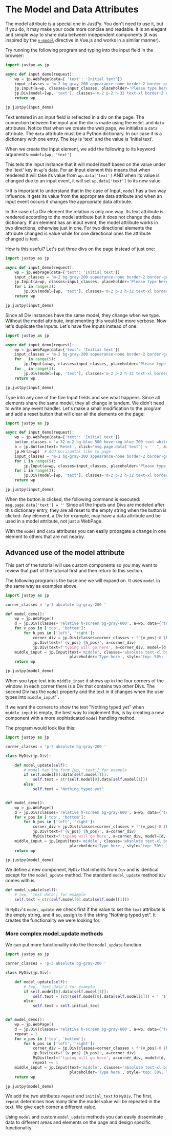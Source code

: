 # The Model and Data Attributes
The model attribute is a special one in JustPy. You don't need to use it, but if you do, it may make your code more concise and readable. It is an elegant and simple way to share data between independent components (it was inspired by the [`v-model`](https://vuejs.org/v2/api/#v-model) directive in Vue.js and works in a similar manner).

Try running the following program and typing into the input field in the browser:
```python
import justpy as jp

async def input_demo(request):
    wp = jp.WebPage(data={ 'text': 'Initial text'})
    input_classes = "m-2 bg-gray-200 appearance-none border-2 border-gray-200 rounded xtw-64 py-2 px-4 text-gray-700 focus:outline-none focus:bg-white focus:border-purple-500"
    jp.Input(a=wp, classes=input_classes, placeholder='Please type here', model=[wp, 'text'])
    jp.Div(model=[wp, 'text'], classes='m-2 p-2 h-32 text-xl border-2 overflow-auto', a=wp)
    return wp

jp.justpy(input_demo)
```

Text entered in an input field is reflected in a div on the page. The connection between the input and the div is made using the `model` and `data` attributes. Notice that when we create the web page, we initialize a `data` attribute. The `data` attribute must be a Python dictionary. In our case it is a dictionary with one entry. The key is 'text' and the value is 'Initial text'. 

When we create the Input element, we add the following to its keyword arguments: `model=[wp, 'text']`

This tells the Input instance that it will model itself based on the value under the 'text' key in `wp`'s data. For an Input element this means that when rendered it will take its value from `wp.data['text']` AND when its value is changed due to an input event, it will set `wp.data['text']` to its new value. 

!>It is important to understand that in the case of Input, `model` has a two way influence. It gets its value from the appropriate data attribute and when an input event occurs it changes the appropriate data attribute.

In the case of a Div element the relation is only one way. Its text attribute is rendered according to the model attribute but it does not change the data dictionary.
If an element has an input event, the model attribute works in two directions, otherwise just in one. For two directional elements the attribute changed is value while for one directional ones the attribute changed is text.

How is this useful? Let's put three divs on the page instead of just one:

```python
import justpy as jp

async def input_demo(request):
    wp = jp.WebPage(data={'text': 'Initial text'})
    input_classes = "m-2 bg-gray-200 appearance-none border-2 border-gray-200 rounded xtw-64 py-2 px-4 text-gray-700 focus:outline-none focus:bg-white focus:border-purple-500"
    jp.Input(a=wp, classes=input_classes, placeholder='Please type here', model=[wp, 'text'])
    for i in range(3):
        jp.Div(model=[wp, 'text'], classes='m-2 p-2 h-32 text-xl border-2 overflow-auto', a=wp)
    return wp

jp.justpy(input_demo)
```
Since all Div instances have the same model, they change when we type. Without the model attribute, implementing this would be more verbose.
Now let's duplicate the Inputs. Let's have five Inputs instead of one:
```python
import justpy as jp

async def input_demo(request):
    wp = jp.WebPage(data={'text': 'Initial text'})
    input_classes = "m-2 bg-gray-200 appearance-none border-2 border-gray-200 rounded xtw-64 py-2 px-4 text-gray-700 focus:outline-none focus:bg-white focus:border-purple-500"
    for _ in range(5):
        jp.Input(a=wp, classes=input_classes, placeholder='Please type here', model=[wp, 'text'])
    for _ in range(3):
        jp.Div(model=[wp, 'text'], classes='m-2 p-2 h-32 text-xl border-2 overflow-auto', a=wp)
    return wp

jp.justpy(input_demo)
```

Type into any one of the five Input fields and see what happens. Since all elements share the same model, they all change in tandem. We didn't need to write any event handler.
Let's make a small modification to the program and add a reset button that will clear all the elements on the page:
```python
import justpy as jp

async def input_demo(request):
    wp = jp.WebPage(data={'text': 'Initial text'})
    button_classes = 'w-32 m-2 bg-blue-500 hover:bg-blue-700 text-white font-bold py-2 px-4 rounded'
    b = jp.Button(text='Reset', click="msg.page.data['text'] = '' ", a=wp, classes=button_classes)
    jp.Hr(a=wp)  # Add horizontal like to page
    input_classes = "m-2 bg-gray-200 appearance-none border-2 border-gray-200 rounded xtw-64 py-2 px-4 text-gray-700 focus:outline-none focus:bg-white focus:border-purple-500"
    for i in range(5):
        jp.Input(a=wp, classes=input_classes, placeholder='Please type here', model=[wp, 'text'])
    for i in range(3):
        jp.Div(model=[wp, 'text'], classes='m-2 p-2 h-32 text-xl border-2 overflow-auto', a=wp)
    return wp

jp.justpy(input_demo)
```

When the button is clicked, the following command is executed: `msg.page.data['text'] = ''`
Since all the Inputs and Divs are modeled after this dictionary entry, they are all reset to the empty string when the button is clicked. 
Any element, a Div for example, may have a data attribute and be used in a model attribute, not just a WebPage.

With the `model` and `data` attributes you can easily propagate a change in one element to others that are not nearby.

## Advanced use of the model attribute

This part of the tutorial will use custom components so you may want to review that part of the tutorial first and then return to this section.

The following program is the base one we will expand on. It uses `model` in the same way as examples above.

```python
import justpy as jp

corner_classes = 'p-3 absolute bg-gray-200 '

def model_demo():
    wp = jp.WebPage()
    d = jp.Div(classes='relative h-screen bg-gray-600', a=wp, data={'text': ''})
    for v_pos in ['top', 'bottom']:
        for h_pos in ['left', 'right']:
            corner_div = jp.Div(classes=corner_classes + f'{v_pos}-0 {h_pos}-0', a=d)
            jp.Div(text=f'{v_pos} {h_pos}', a=corner_div)
            jp.Div(text=f'typing will go here', a=corner_div, model=[d, 'text'])
    middle_input = jp.Input(text='middle', classes='absolute text-xl border-2 border-red-600',
                            placeholder='Type here', style='top: 50%; left: 40%', model=[d, 'text'], a=d)
    return wp

jp.justpy(model_demo)
``` 

When you type text into `middle_input` it shows up in the four corners of the window. In each corner there is a Div that contains two other Divs. The second Div has the `model` property and the text in it changes when the user types into `middle_input`'`. 

If we want the corners to show the text "Nothing typed yet" when `middle_input` is empty, the best way to implement this, is by creating a new component with a more sophisticated `model` handling method.

The program would look like this:
```python
import justpy as jp

corner_classes = 'p-3 absolute bg-gray-200 '

class MyDiv(jp.Div):

    def model_update(self):
        # model has the form [wp, 'text'] for example
        if self.model[0].data[self.model[1]]:
            self.text = str(self.model[0].data[self.model[1]])
        else:
            self.text = "Nothing typed yet"


def model_demo():
    wp = jp.WebPage()
    d = jp.Div(classes='relative h-screen bg-gray-600', a=wp, data={'text': ''})
    for v_pos in ['top', 'bottom']:
        for h_pos in ['left', 'right']:
            corner_div = jp.Div(classes=corner_classes + f'{v_pos}-0 {h_pos}-0', a=d)
            jp.Div(text=f'{v_pos} {h_pos}', a=corner_div)
            MyDiv(text=f'typing will go here', a=corner_div, model=[d, 'text'])
    middle_input = jp.Input(text='middle', classes='absolute text-xl border-2 border-red-600',
                            placeholder='Type here', style='top: 50%; left: 40%', model=[d, 'text'], a=d)
    return wp

jp.justpy(model_demo)
```

We define a new component, `MyDiv` that inherits from `Div` and is identical except for the `model_update` method. 
The standard `model_update` method `Div` comes with is:
```python
def model_update(self):
    # [wp, 'text-data'] for example
    self.text = str(self.model[0].data[self.model[1]])
```

In `MyDiv`'s `model_update` we check first if the value to set the `text` attribute is the empty string, and if so, assign to it the string "Nothing typed yet". It creates the functionality we were looking for.

### More complex model_update methods

We can put more functionality into the the `model_update` function.

```python
import justpy as jp

corner_classes = 'p-3 absolute bg-gray-200 '

class MyDiv(jp.Div):

    def model_update(self):
        # [wp, 'text-data'] for example
        if self.model[0].data[self.model[1]]:
            self.text = (str(self.model[0].data[self.model[1]]) + ' ')*self.repeat
        else:
            self.text = self.initial_text


def model_demo():
    wp = jp.WebPage()
    d = jp.Div(classes='relative h-screen bg-gray-600', a=wp, data={'text': ''})
    repeat = 1
    for v_pos in ['top', 'bottom']:
        for h_pos in ['left', 'right']:
            corner_div = jp.Div(classes=corner_classes + f'{v_pos}-0 {h_pos}-0', a=d)
            jp.Div(text=f'{v_pos} {h_pos}', a=corner_div)
            MyDiv(text=f'typing will go here', a=corner_div, model=[d, 'text'], repeat=repeat, initial_text = 'Yada Yada')
            repeat += 1
    middle_input = jp.Input(text='middle', classes='absolute text-xl border-2 border-red-600',
                            placeholder='Type here', style='top: 50%; left: 40%', model=[d, 'text'], a=d)
    return wp

jp.justpy(model_demo)
```

 We add the two attributes `repeat` and `initial_text` to `MyDiv`. The first, `repeat` determines how many time the model value will be repeated in the text. We give each corner a different value. 
 
 Using `model` and custom `model_update` methods you can easily disseminate data to different areas and elements on the page and design specific functionality.

